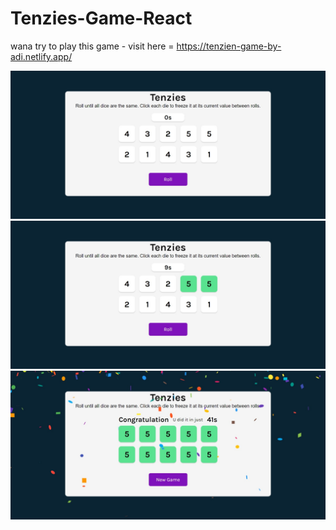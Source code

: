 # Tenzies-Game-React

wana try to play this game - visit here = https://tenzien-game-by-adi.netlify.app/

![screenshoot_1](https://github.com/Bung-Adi/Tenzies-Game-React/blob/main/screenshoot/1.jpeg?raw=true)
![screenshoot_2](https://github.com/Bung-Adi/Tenzies-Game-React/blob/main/screenshoot/2.jpeg?raw=true)
![screenshoot_3](https://github.com/Bung-Adi/Tenzies-Game-React/blob/main/screenshoot/3.jpeg?raw=true)
